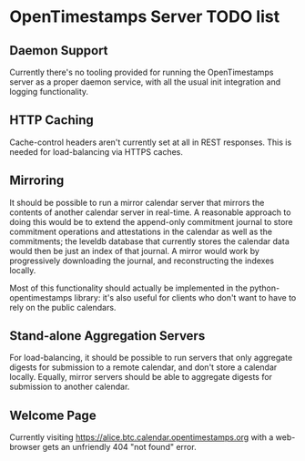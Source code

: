 # OpenTimestamps Server TODO list

## Daemon Support

Currently there's no tooling provided for running the OpenTimestamps server as
a proper daemon service, with all the usual init integration and logging
functionality.


## HTTP Caching

Cache-control headers aren't currently set at all in REST responses. This is
needed for load-balancing via HTTPS caches.


## Mirroring

It should be possible to run a mirror calendar server that mirrors the contents
of another calendar server in real-time. A reasonable approach to doing this
would be to extend the append-only commitment journal to store commitment
operations and attestations in the calendar as well as the commitments; the
leveldb database that currently stores the calendar data would then be just an
index of that journal. A mirror would work by progressively downloading the
journal, and reconstructing the indexes locally.

Most of this functionality should actually be implemented in the
python-opentimestamps library: it's also useful for clients who don't want to
have to rely on the public calendars.


## Stand-alone Aggregation Servers

For load-balancing, it should be possible to run servers that only aggregate
digests for submission to a remote calendar, and don't store a calendar
locally. Equally, mirror servers should be able to aggregate digests for
submission to another calendar.


## Welcome Page

Currently visiting https://alice.btc.calendar.opentimestamps.org with a
web-browser gets an unfriendly 404 "not found" error.
